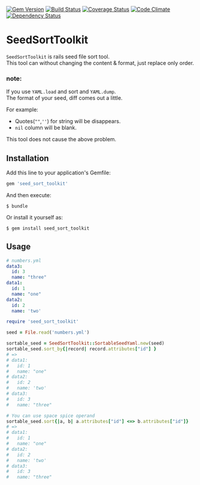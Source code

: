 [![Gem Version](https://badge.fury.io/rb/seed_sort_toolkit.svg)](http://badge.fury.io/rb/seed_sort_toolkit)
[![Build Status](https://travis-ci.org/Shinya131/seed_sort_toolkit.svg?branch=master)](https://travis-ci.org/Shinya131/seed_sort_toolkit)
[![Coverage Status](https://coveralls.io/repos/Shinya131/seed_sort_toolkit/badge.png)](https://coveralls.io/r/Shinya131/seed_sort_toolkit)
[![Code Climate](https://codeclimate.com/github/Shinya131/seed_sort_toolkit/badges/gpa.svg)](https://codeclimate.com/github/Shinya131/seed_sort_toolkit)
[![Dependency Status](https://gemnasium.com/Shinya131/seed_sort_toolkit.svg)](https://gemnasium.com/Shinya131/seed_sort_toolkit)

# SeedSortToolkit

`SeedSortToolkit` is rails seed file sort tool.  
This tool can without changing the content & format, just replace only order.

### note:   
If you use `YAML.load` and sort and `YAML.dump`.  
The format of your seed, diff comes out a little.  

 For example: 
  - Quotes(`""`,`''`) for string will be disappears.
  - `nil` column will be blank.

This tool does not cause the above problem.

## Installation

Add this line to your application's Gemfile:

```ruby
gem 'seed_sort_toolkit'
```

And then execute:

    $ bundle

Or install it yourself as:

    $ gem install seed_sort_toolkit

## Usage
```yaml
# numbers.yml
data3:
  id: 3
  name: "three"
data1:
  id: 1
  name: "one"
data2:
  id: 2
  name: 'two'
```

```ruby
require 'seed_sort_toolkit'

seed = File.read('numbers.yml')

sortable_seed = SeedSortToolkit::SortableSeedYaml.new(seed)
sortable_seed.sort_by{|record| record.attributes["id"] }
# =>
# data1:
#   id: 1
#   name: "one"
# data2:
#   id: 2
#   name: 'two'
# data3:
#   id: 3
#   name: "three"

# You can use space spice operand
sortable_seed.sort{|a, b| a.attributes["id"] <=> b.attributes["id"]}
# =>
# data1:
#   id: 1
#   name: "one"
# data2:
#   id: 2
#   name: 'two'
# data3:
#   id: 3
#   name: "three"
```
